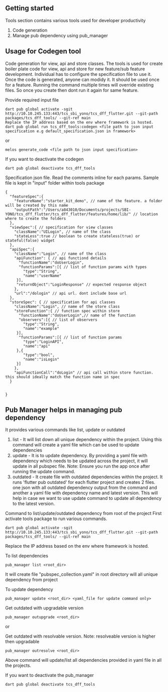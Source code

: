 
## Getting started

Tools section contains various tools used for developer productivity
1. Code generation
2. Manage pub dependency using pub_manager

## Usage for Codegen tool
Code generation for view, api and store classes. The tools is used for create boiler plate code for view, api and store for new feature/sub feature development. 
Individual has to configure the specification file to use it. Once the code is generated, anyone can modidy it. It should be used once for a feature. Running the command multiple times will override existing files. So once you create then dont run it again for same feature. 

Provide required input file

```Command to generate code from anywhere
dart pub global activate -sgit http://10.10.245.133:443/tcs_sbi_yono/tcs_dff_flutter.git --git-path packages/tcs_dff_tools/ --git-ref main
Replace the IP address based on the env where framework is hosted.
dart pub global run tcs_dff_tools:codegen <file path to json input specification e.g default_specification.json in framework>
```
or

```Command to generate code from tcs_dff_flutter repo
melos generate_code <file path to json input specification>
```

If you want to deactivate the codegen 
```
dart pub global deactivate tcs_dff_tools
```

Specification json file. Read the comments inline for each params. Sample file is kept in "input" folder within tools package
```
{
  "featureSpec":{
    "featureName":"starter_kit_demo", // name of the feature. a folder will be created by this name 
    "outputPath":"/Users/a843010/Documents/projects/SBI-YONO/tcs_dff_flutter/tcs_dff_flutter/features/home/lib/" // location where to create the folders
  },
  "viewSpec":{ // specification for view classes
    "className":"UILogin", // name of the class
    "stateLess":true // boolean to create stateless(true) or stateful(false) widget
  },
  "apiSpec":{
    "className":"Login", // name of the class
    "apiFunction": { // api functiond details
      "functionName":"doUserLogin",
      "functionParams":[{ // list of function params with types
        "type":"String",
        "name":"userName"
     }],
     "returnObject":"LoginResponse" // expected response object
    },
    "url":"/dologin" // api url. dont include base url
  },
  "storeSpec": { // specification for api classes
    "className":"Login", // name of the store class
    "storeFunction":{ // function spec within store
      "functionName":"doUserLogin",// name of the function
      "observers":[{ // list of observers
        "type":"String",
        "name":"example"
     }],
      "functionParams":[{ // list of function params
        "type":"LoginAPI",
        "name":"api"
     },{
        "type":"bool",
        "name":"isLogin"
     }]
    },
    "apiFunctionCall":"doLogin" // api call within store function. this should ideally match the function name in spec
  }
  

}
```


## Pub Manager helps in managing pub dependency
It provides various commands like list, update or outdated 
1. list - It will list down all unique dependency within the project. Using this command will create a yaml file which can be used to update dependencies
2. update - It is to update dependency. By providing a yaml file with dependency which needs to be updated across the project, it will update in all pubspec file. 
Note: Ensure you run the app once after running the update command.
3. outdated - It create file with outdated dependencies within the project. It runs 'flutter pub outdated' for each flutter project and creates 2 files. one json with all outdated dependency output from the command and another a yaml file with dependency name and latest version. This will help in case we want to use update command to update all dependency to the latest version.

Command to list/update/outdated dependency from root of the project
First activate tools package to run various commands.
```
dart pub global activate -sgit http://10.10.245.133:443/tcs_sbi_yono/tcs_dff_flutter.git --git-path packages/tcs_dff_tools/ --git-ref main
```
Replace the IP address based on the env where framework is hosted.

To list dependencies
```
pub_manager list <root_dir>
```
It will create file "pubspec_collection.yaml" in root directory will all unique dependency from project

To update dependency
```
pub_manager update <root_dir> <yaml_file for update command only>
```

Get outdated with upgradable version
```
pub_manager outupgrade <root_dir>
``` 
or

Get outdated with resolvable version. 
Note: resolveable version is higher then upgradable
```
pub_manager outresolve <root_dir>
```
Above command will update/list all dependencies provided in yaml file in all the projects.

If you want to deactivate the pub_manager 
```
dart pub global deactivate tcs_dff_tools
```
